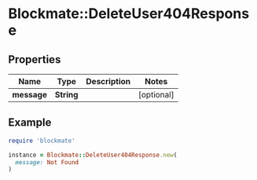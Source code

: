 # Blockmate::DeleteUser404Response

## Properties

| Name | Type | Description | Notes |
| ---- | ---- | ----------- | ----- |
| **message** | **String** |  | [optional] |

## Example

```ruby
require 'blockmate'

instance = Blockmate::DeleteUser404Response.new(
  message: Not Found
)
```


